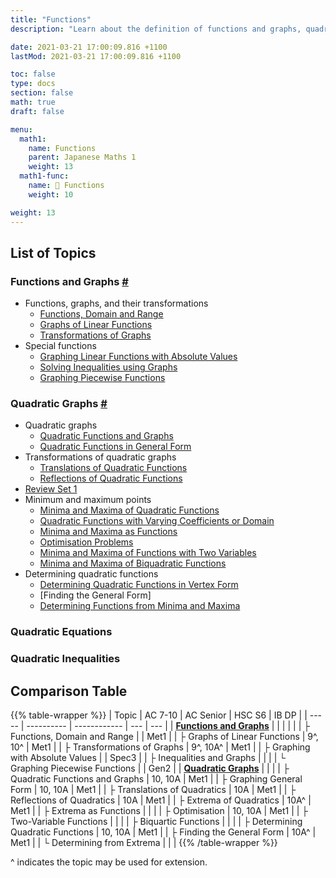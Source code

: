 ```yaml
---
title: "Functions"
description: "Learn about the definition of functions and graphs, quadratic functions and graphs, and their relation with quadratic equations and inequalities."

date: 2021-03-21 17:00:09.816 +1100
lastMod: 2021-03-21 17:00:09.816 +1100

toc: false
type: docs
section: false
math: true
draft: false

menu:
  math1:
    name: Functions
    parent: Japanese Maths 1
    weight: 13
  math1-func:
    name: 📙 Functions
    weight: 10

weight: 13
---
```


## List of Topics

### Functions and Graphs [#](functions-and-graphs)

- Functions, graphs, and their transformations
    - [Functions, Domain and Range](functions-and-graphs/introduction)
    - [Graphs of Linear Functions](functions-and-graphs/linear-graphs)
    - [Transformations of Graphs](functions-and-graphs/transformations)
- Special functions
    - [Graphing Linear Functions with Absolute Values](functions-and-graphs/absolute-values)
    - [Solving Inequalities using Graphs](functions-and-graphs/inequalities-and-graphs)
    - [Graphing Piecewise Functions](functions-and-graphs/piecewise-functions)

### Quadratic Graphs [#](quadratic-graphs)

- Quadratic graphs
    - [Quadratic Functions and Graphs](quadratic-graphs/quadratic-functions)
    - [Quadratic Functions in General Form](quadratic-graphs/general-form)
- Transformations of quadratic graphs
    - [Translations of Quadratic Functions](quadratic-graphs/transformations-1)
    - [Reflections of Quadratic Functions](quadratic-graphs/transformations-2)
- [Review Set 1](quadratic-graphs/review-1)
- Minimum and maximum points
    - [Minima and Maxima of Quadratic Functions](quadratic-graphs/extrema-1)
    - [Quadratic Functions with Varying Coefficients or Domain](quadratic-graphs/extrema-2)
    - [Minima and Maxima as Functions](quadratic-graphs/extrema-as-functions)
    - [Optimisation Problems](quadratic-graphs/optimisation)
    - [Minima and Maxima of Functions with Two Variables](quadratic-graphs/bivariate-function)
    - [Minima and Maxima of Biquadratic Functions](quadratic-graphs/biquadratic-function)
- Determining quadratic functions
    - [Determining Quadratic Functions in Vertex Form](quadratic-graphs/determining)
    - [Finding the General Form]
    - [Determining Functions from Minima and Maxima](quadratic-graphs/determining-from-extrema)

### Quadratic Equations

### Quadratic Inequalities

## Comparison Table

{{% table-wrapper %}}
| Topic | AC 7-10 | AC Senior | HSC S6 | IB DP |
| ----- | ---------- | ------------ | --- | --- |
| **[Functions and Graphs](functions-and-graphs)** | | | | |
| ├ Functions, Domain and Range |  | Met1 |
| ├ Graphs of Linear Functions | 9^, 10^ | Met1 |
| ├ Transformations of Graphs | 9^, 10A^ | Met1 |
| ├ Graphing with Absolute Values |  | Spec3 |
| ├ Inequalities and Graphs |  |  |
| └ Graphing Piecewise Functions |  | Gen2 |
| **[Quadratic Graphs](quadratic-graphs)** | | |
| ├ Quadratic Functions and Graphs | 10, 10A | Met1 |
| ├ Graphing General Form | 10, 10A | Met1 |
| ├ Translations of Quadratics | 10A | Met1 |
| ├ Reflections of Quadratics | 10A | Met1 |
| ├ Extrema of Quadratics | 10A^ | Met1 |
| ├ Extrema as Functions |  |  |
| ├ Optimisation | 10, 10A | Met1 |
| ├ Two-Variable Functions |  |  |
| ├ Biquartic Functions |  |  |
| ├ Determining Quadratic Functions | 10, 10A | Met1 |
| ├ Finding the General Form | 10A^ | Met1 |
| └ Determining from Extrema |  |  |
{{% /table-wrapper %}}

^ indicates the topic may be used for extension.